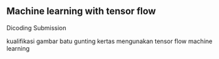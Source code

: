 ## Machine learning with tensor flow

Dicoding Submission

kualifikasi gambar batu gunting kertas mengunakan tensor flow
machine learning
